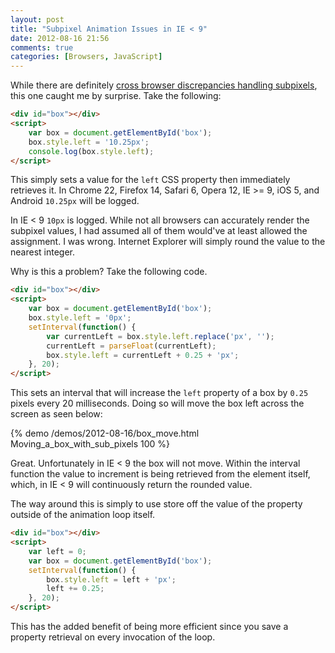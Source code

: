 ```yaml
---
layout: post
title: "Subpixel Animation Issues in IE < 9"
date: 2012-08-16 21:56
comments: true
categories: [Browsers, JavaScript]
---
```


While there are definitely [cross browser discrepancies handling subpixels](http://ejohn.org/blog/sub-pixel-problems-in-css/), this one caught me by surprise.  Take the following:

``` html
<div id="box"></div>
<script>
    var box = document.getElementById('box');
    box.style.left = '10.25px';
    console.log(box.style.left);
</script>
```

This simply sets a value for the `left` CSS property then immediately retrieves it.  In Chrome 22, Firefox 14, Safari 6, Opera 12, IE >= 9, iOS 5, and Android `10.25px` will be logged.

In IE < 9 `10px` is logged.  While not all browsers can accurately render the subpixel values, I had assumed all of them would've at least allowed the assignment.  I was wrong.  Internet Explorer will simply round the value to the nearest integer.

Why is this a problem?  <!--more-->Take the following code.

``` html
<div id="box"></div>
<script>
    var box = document.getElementById('box');
    box.style.left = '0px';
    setInterval(function() {
        var currentLeft = box.style.left.replace('px', '');
        currentLeft = parseFloat(currentLeft);
        box.style.left = currentLeft + 0.25 + 'px';
    }, 20);
</script>
```

This sets an interval that will increase the `left` property of a box by `0.25` pixels every 20 milliseconds.  Doing so will move the box left across the screen as seen below:

{% demo /demos/2012-08-16/box_move.html Moving_a_box_with_sub_pixels 100 %}

Great.  Unfortunately in IE < 9 the box will not move.  Within the interval function the value to increment is being retrieved from the element itself, which, in IE < 9 will continuously return the rounded value.

The way around this is simply to use store off the value of the property outside of the animation loop itself.

``` html
<div id="box"></div>
<script>
    var left = 0;
    var box = document.getElementById('box');
    setInterval(function() {
        box.style.left = left + 'px';
        left += 0.25;
    }, 20);
</script>
```

This has the added benefit of being more efficient since you save a property retrieval on every invocation of the loop.
